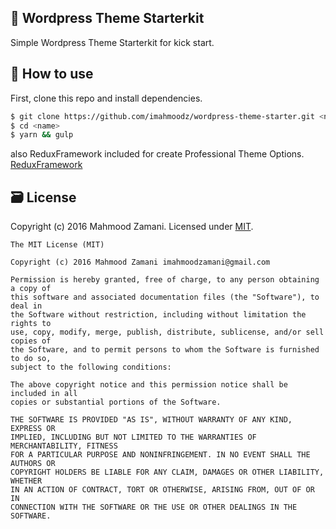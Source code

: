 ## 🎒 Wordpress Theme Starterkit

Simple Wordpress Theme Starterkit for kick start.

## 🤘 How to use
First, clone this repo and install dependencies.

```bash
$ git clone https://github.com/imahmoodz/wordpress-theme-starter.git <name>
$ cd <name>
$ yarn && gulp
```
also ReduxFramework included for create Professional Theme Options.
[ReduxFramework](https://reduxframework.com/)

## 🗃 License
Copyright (c) 2016 Mahmood Zamani. Licensed under [MIT](http://imahmoodz.mit-license.org/).


```
The MIT License (MIT)

Copyright (c) 2016 Mahmood Zamani imahmoodzamani@gmail.com

Permission is hereby granted, free of charge, to any person obtaining a copy of
this software and associated documentation files (the "Software"), to deal in
the Software without restriction, including without limitation the rights to
use, copy, modify, merge, publish, distribute, sublicense, and/or sell copies of
the Software, and to permit persons to whom the Software is furnished to do so,
subject to the following conditions:

The above copyright notice and this permission notice shall be included in all
copies or substantial portions of the Software.

THE SOFTWARE IS PROVIDED "AS IS", WITHOUT WARRANTY OF ANY KIND, EXPRESS OR
IMPLIED, INCLUDING BUT NOT LIMITED TO THE WARRANTIES OF MERCHANTABILITY, FITNESS
FOR A PARTICULAR PURPOSE AND NONINFRINGEMENT. IN NO EVENT SHALL THE AUTHORS OR
COPYRIGHT HOLDERS BE LIABLE FOR ANY CLAIM, DAMAGES OR OTHER LIABILITY, WHETHER
IN AN ACTION OF CONTRACT, TORT OR OTHERWISE, ARISING FROM, OUT OF OR IN
CONNECTION WITH THE SOFTWARE OR THE USE OR OTHER DEALINGS IN THE SOFTWARE.
```